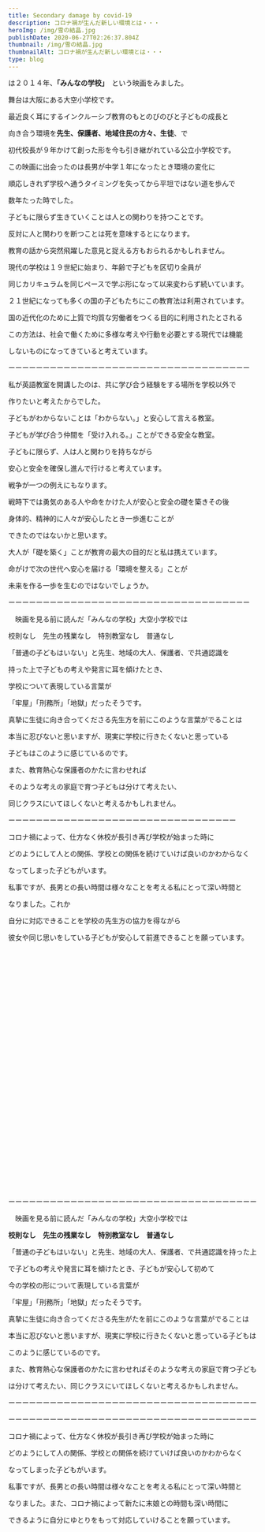 ```yaml
---
title: Secondary damage by covid-19
description: コロナ禍が生んだ新しい環境とは・・・
heroImg: /img/雪の結晶.jpg
publishDate: 2020-06-27T02:26:37.804Z
thumbnail: /img/雪の結晶.jpg
thumbnailAlt: コロナ禍が生んだ新しい環境とは・・・
type: blog
---
```

は２０１４年、**「みんなの学校」**　という映画をみました。

舞台は大阪にある大空小学校です。

最近良く耳にするインクルーシブ教育のもとのびのびと子どもの成長と

向き合う環境を**先生、保護者、地域住民の方々、生徒**、で

初代校長が９年かけて創った形を今も引き継がれている公立小学校です。

この映画に出会ったのは長男が中学１年になったとき環境の変化に

順応しきれず学校へ通うタイミングを失ってから平坦ではない道を歩んで

数年たった時でした。

子どもに限らず生きていくことは人との関わりを持つことです。

反対に人と関わりを断つことは死を意味するとになります。

教育の話から突然飛躍した意見と捉える方もおられるかもしれません。

現代の学校は１９世紀に始まり、年齢で子どもを区切り全員が

同じカリキュラムを同じペースで学ぶ形になって以来変わらず続いています。

２１世紀になっても多くの国の子どもたちにこの教育法は利用されています。

国の近代化のために上質で均質な労働者をつくる目的に利用されたとされる

この方法は、社会で働くために多様な考えや行動を必要とする現代では機能

しないものになってきていると考えています。

ーーーーーーーーーーーーーーーーーーーーーーーーーーーーーーーーーーー

私が英語教室を開講したのは、共に学び合う経験をする場所を学校以外で

作りたいと考えたからでした。

子どもがわからないことは「わからない。」と安心して言える教室。

子どもが学び合う仲間を「受け入れる。」ことができる安全な教室。

子どもに限らず、人は人と関わりを持ちながら

安心と安全を確保し進んで行けると考えています。

戦争が一つの例えにもなります。

戦時下では勇気のある人や命をかけた人が安心と安全の礎を築きその後

身体的、精神的に人々が安心したとき一歩進むことが

できたのではないかと思います。

大人が「礎を築く」ことが教育の最大の目的だと私は携えています。

命がけで次の世代へ安心を届ける「環境を整える」ことが

未来を作る一歩を生むのではないでしょうか。

ーーーーーーーーーーーーーーーーーーーーーーーーーーーーーーーーーーー

　映画を見る前に読んだ「みんなの学校」大空小学校では

校則なし　先生の残業なし　特別教室なし　普通なし

「普通の子どもはいない」と先生、地域の大人、保護者、で共通認識を

持った上で子どもの考えや発言に耳を傾けたとき、

学校について表現している言葉が

「牢屋」「刑務所」「地獄」だったそうです。

真摯に生徒に向き合ってくださる先生方を前にこのような言葉がでることは

本当に忍びないと思いますが、現実に学校に行きたくないと思っている

子どもはこのように感じているのです。

また、教育熱心な保護者のかたに言わせれば

そのような考えの家庭で育つ子どもは分けて考えたい、

同じクラスにいてほしくないと考えるかもしれません。

ーーーーーーーーーーーーーーーーーーーーーーーーーーーーーーーーー

コロナ禍によって、仕方なく休校が長引き再び学校が始まった時に

どのようにして人との関係、学校との関係を続けていけば良いのかわからなく

なってしまった子どもがいます。

私事ですが、長男との長い時間は様々なことを考える私にとって深い時間と

なりました。これか

自分に対応できることを学校の先生方の協力を得ながら

彼女や同じ思いをしている子どもが安心して前進できることを願っています。

　

﻿

﻿

﻿

﻿

﻿

﻿

﻿



　

﻿

﻿

﻿

﻿

﻿

﻿

﻿



ーーーーーーーーーーーーーーーーーーーーーーーーーーーーーーーーーーーー

　映画を見る前に読んだ「みんなの学校」大空小学校では

**校則なし　先生の残業なし　特別教室なし　普通なし**

「普通の子どもはいない」と先生、地域の大人、保護者、で共通認識を持った上

で子どもの考えや発言に耳を傾けたとき、子どもが安心して初めて

今の学校の形について表現している言葉が

「牢屋」「刑務所」「地獄」だったそうです。

真摯に生徒に向き合ってくださる先生がたを前にこのような言葉がでることは

本当に忍びないと思いますが、現実に学校に行きたくないと思っている子どもは

このように感じているのです。

また、教育熱心な保護者のかたに言わせればそのような考えの家庭で育つ子ども

は分けて考えたい、同じクラスにいてほしくないと考えるかもしれません。

ーーーーーーーーーーーーーーーーーーーーーーーーーーーーーーーーーーーー

ーーーーーーーーーーーーーーーーーーーーーーーーーーーーーーーーーーーー

コロナ禍によって、仕方なく休校が長引き再び学校が始まった時に

どのようにして人の関係、学校との関係を続けていけば良いのかわからなく

なってしまった子どもがいます。

私事ですが、長男との長い時間は様々なことを考える私にとって深い時間と

なりました。また、コロナ禍によって新たに末娘との時間も深い時間に

できるように自分にゆとりをもって対応していけることを願っています。